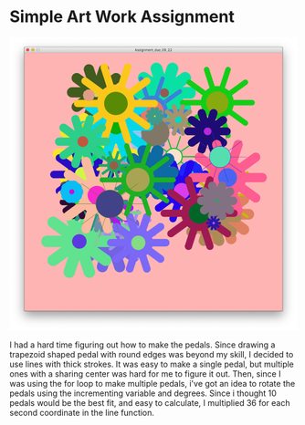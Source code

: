 
# Simple Art Work Assignment
![](media/flowers.png)

I had a hard time figuring out how to make the pedals. Since drawing a trapezoid shaped pedal with round edges was beyond my skill, I decided to use lines with thick strokes. It was easy to make a single pedal, but multiple ones with a sharing center was hard for me to figure it out. Then, since I was using the for loop to make multiple pedals, i've got an idea to rotate the pedals using the incrementing variable and degrees. Since i thought 10 pedals would be the best fit, and easy to calculate, I multiplied 36 for each second coordinate in the line function.
